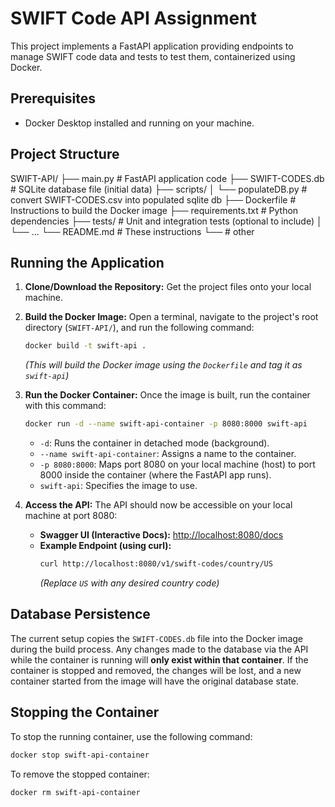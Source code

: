 # SWIFT Code API Assignment

This project implements a FastAPI application providing endpoints to manage SWIFT code data and tests to test them, containerized using Docker.

## Prerequisites

*   Docker Desktop installed and running on your machine.

## Project Structure

SWIFT-API/
├── main.py # FastAPI application code
├── SWIFT-CODES.db # SQLite database file (initial data)
├── scripts/
│ └── populateDB.py # convert SWIFT-CODES.csv into populated sqlite db
├── Dockerfile # Instructions to build the Docker image
├── requirements.txt # Python dependencies
├── tests/ # Unit and integration tests (optional to include)
│ └── ...
└── README.md # These instructions
└── # other

## Running the Application

1.  **Clone/Download the Repository:** Get the project files onto your local machine.

2.  **Build the Docker Image:**
    Open a terminal, navigate to the project's root directory (`SWIFT-API/`), and run the following command:
    ```bash
    docker build -t swift-api .
    ```
    *(This will build the Docker image using the `Dockerfile` and tag it as `swift-api`)*

3.  **Run the Docker Container:**
    Once the image is built, run the container with this command:
    ```bash
    docker run -d --name swift-api-container -p 8080:8000 swift-api
    ```
    *   `-d`: Runs the container in detached mode (background).
    *   `--name swift-api-container`: Assigns a name to the container.
    *   `-p 8080:8000`: Maps port 8080 on your local machine (host) to port 8000 inside the container (where the FastAPI app runs).
    *   `swift-api`: Specifies the image to use.

4.  **Access the API:**
    The API should now be accessible on your local machine at port 8080:
    *   **Swagger UI (Interactive Docs):** [http://localhost:8080/docs](http://localhost:8080/docs)
    *   **Example Endpoint (using curl):**
        ```bash
        curl http://localhost:8080/v1/swift-codes/country/US
        ```
        *(Replace `US` with any desired country code)*

## Database Persistence

The current setup copies the `SWIFT-CODES.db` file into the Docker image during the build process. Any changes made to the database via the API while the container is running will **only exist within that container**. If the container is stopped and removed, the changes will be lost, and a new container started from the image will have the original database state.


## Stopping the Container

To stop the running container, use the following command:

```bash
docker stop swift-api-container
```


To remove the stopped container:

```bash
docker rm swift-api-container
```

